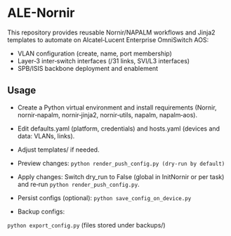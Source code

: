 # ALE-Nornir

This repository provides reusable Nornir/NAPALM workflows and Jinja2 templates to automate on Alcatel‑Lucent Enterprise OmniSwitch AOS:
- VLAN configuration (create, name, port membership)
- Layer‑3 inter‑switch interfaces (/31 links, SVI/L3 interfaces)
- SPB/ISIS backbone deployment and enablement

## Usage 

- Create a Python virtual environment and install requirements (Nornir, nornir‑napalm, nornir‑jinja2, nornir‑utils, napalm, napalm‑aos).
- Edit defaults.yaml (platform, credentials) and hosts.yaml (devices and data: VLANs, links).
- Adjust templates/ if needed.
- Preview changes:
```python render_push_config.py (dry‑run by default)```

- Apply changes:
Switch dry_run to False (global in InitNornir or per task) and re‑run ```python render_push_config.py```.

- Persist configs (optional):
```python save_config_on_device.py```

- Backup configs:

```python export_config.py``` (files stored under backups/)



